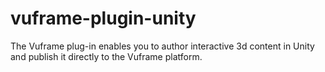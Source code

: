 # vuframe-plugin-unity
The Vuframe plug-in enables you to author interactive 3d content in Unity and publish it directly to the Vuframe platform.
